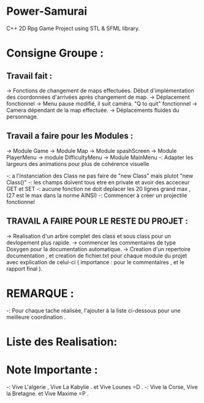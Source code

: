 Power-Samurai
=============

C++ 2D Rpg Game Project using STL &amp; SFML library.

Consigne Groupe :
=================

Travail fait :
----------------------------------
-> Fonctions de changement de maps effectuées. Début d'implémentation des coordonnées d'arrivées après changement de map.
-> Déplacement fonctionnel
-> Menu pause modifié, il suit caméra. "Q to quit" fonctionnel
-> Camera dépendant de la map effectuée.
-> Déplacements fluides du personnage.

Travail a faire pour les Modules :
----------------------------------
-> Module Game
-> Module Map
-> Module spashScreen
-> Module PlayerMenu
-> module DifficultyMenu
-> Module MainMenu
-: Adapter les largeurs des animations pour plus de cohérence visuelle

-: a l'instanciation des Class ne pas faire de "new Class" mais plutot "new Class()"
-: les champs doivent tous etre en private et avoir des acceceur GET et SET
-: aucune fonction ne doit deplacer les 20 lignes grand max , (27 est le max dans la norme AINSI)
-: Commencer à créer un projectile fonctionnel 

TRAVAIL A FAIRE POUR LE RESTE DU PROJET :
-----------------------------------------

-> Realisation d'un arbre complet des class et sous class pour un devlopement plus rapide.
-> commencer les commentaires de type Doxygen pour la documentation automatique.
-> Creation d'un repertoire documentation , et creation de fichier.txt pour chaque module du projet avec explication de celui-ci ( importance : pour le commentaires , et le rapport final ).

REMARQUE :
==========

-: Pour chaque tache réalisée, l'ajouter à la liste ci-dessous pour une meilleure coordination .

Liste des Realisation:
======================

Note Importante :
=================

-: Vive L'algerie , Vive La Kabylie . et Vive Lounes =D .
-: Vive la Corse, Vive la Bretagne. et Vive Maxime =P .
